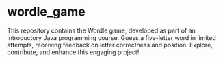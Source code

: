 # wordle_game
This repository contains the Wordle game, developed as part of an introductory Java programming course. Guess a five-letter word in limited attempts, receiving feedback on letter correctness and position. Explore, contribute, and enhance this engaging project!
